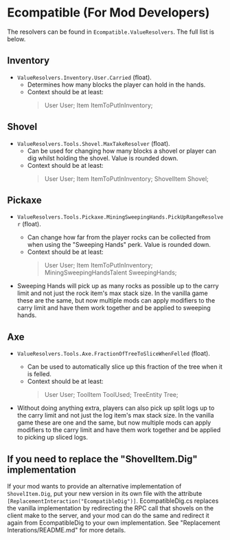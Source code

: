 ﻿# Ecompatible (For Mod Developers)

The resolvers can be found in `Ecompatible.ValueResolvers`. The full list is below.

## Inventory

- `ValueResolvers.Inventory.User.Carried` (float).
	- Determines how many blocks the player can hold in the hands.
	- Context should be at least:
		> User User;
		> Item ItemToPutInInventory;

## Shovel

- `ValueResolvers.Tools.Shovel.MaxTakeResolver` (float).
	- Can be used for changing how many blocks a shovel or player can dig whilst holding the shovel. Value is rounded down.
	- Context should be at least:
		> User User;
		> Item ItemToPutInInventory;
		> ShovelItem Shovel;

## Pickaxe

- `ValueResolvers.Tools.Pickaxe.MiningSweepingHands.PickUpRangeResolver` (float).
	- Can change how far from the player rocks can be collected from when using the "Sweeping Hands" perk. Value is rounded down.
	- Context should be at least:
		> User User;
		> Item ItemToPutInInventory;
		> MiningSweepingHandsTalent SweepingHands;

- Sweeping Hands will pick up as many rocks as possible up to the carry limit and not just the rock item's max stack size. In the vanilla game these are the same, but now multiple mods can apply modifiers to the carry limit and have them work together and be applied to sweeping hands.

## Axe

- `ValueResolvers.Tools.Axe.FractionOfTreeToSliceWhenFelled` (float).
	- Can be used to automatically slice up this fraction of the tree when it is felled.
	- Context should be at least:
		> User User;
		> ToolItem ToolUsed;
		> TreeEntity Tree;

- Without doing anything extra, players can also pick up split logs up to the carry limit and not just the log item's max stack size. In the vanilla game these are one and the same, but now multiple mods can apply modifiers to the carry limit and have them work together and be applied to picking up sliced logs.

## If you need to replace the "ShovelItem.Dig" implementation

If your mod wants to provide an alternative implementation of `ShovelItem.Dig`, put your new version in its own file with the attribute `[ReplacementInteraction("EcompatibleDig")]`. EcompatibleDig.cs replaces the vanilla implementation by redirecting the RPC call that shovels on the client make to the server, and your mod can do the same and redirect it again from EcompatibleDig to your own implementation.
See "Replacement Interations/README.md" for more details. 